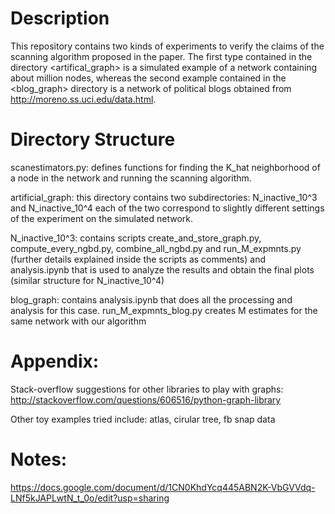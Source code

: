 # Description

This repository contains two kinds of experiments to verify the claims of the scanning algorithm proposed in the paper. The first type contained in the directory <artifical_graph> is a simulated example of a network containing about million nodes, whereas the second example contained in the <blog_graph> directory is a network of political blogs obtained from http://moreno.ss.uci.edu/data.html.  

# Directory Structure

scanestimators.py: defines functions for finding the K_hat neighborhood of a node in the network and running the scanning algorithm.

artificial_graph: this directory contains two subdirectories: N_inactive_10^3 and N_inactive_10^4 each of the two correspond to slightly different settings of the experiment on the simulated network.

N_inactive_10^3: contains scripts create_and_store_graph.py, compute_every_ngbd.py, combine_all_ngbd.py and run_M_expmnts.py (further details explained inside the scripts as comments) and analysis.ipynb that is used to analyze the results and obtain the final plots
(similar structure for N_inactive_10^4)

blog_graph: contains analysis.ipynb that does all the processing and analysis for this case. run_M_expmnts_blog.py creates M estimates for the same network with our algorithm 

# Appendix:

Stack-overflow suggestions for other libraries to play with graphs: 
http://stackoverflow.com/questions/606516/python-graph-library

Other toy examples tried include: atlas, cirular tree, fb snap data

# Notes:

https://docs.google.com/document/d/1CN0KhdYcq445ABN2K-VbGVVdq-LNf5kJAPLwtN_t_0o/edit?usp=sharing
